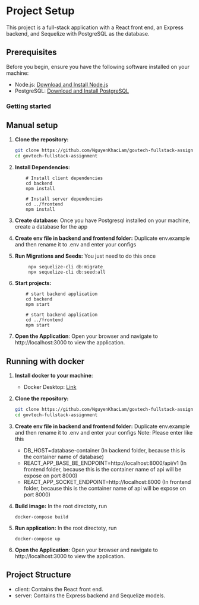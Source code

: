 # Project Setup

This project is a full-stack application with a React front end, an Express backend, and Sequelize with PostgreSQL as the database.

## Prerequisites

Before you begin, ensure you have the following software installed on your machine:

- Node.js: [Download and Install Node.js](https://nodejs.org/)
- PostgreSQL: [Download and Install PostgreSQL](https://www.postgresql.org/)

### Getting started

## Manual setup

1. **Clone the repository:**

   ```bash
   git clone https://github.com/NguyenKhacLam/govtech-fullstack-assignment.git
   cd govtech-fullstack-assignment

   ```

2. **Install Dependencies:**

   ```
       # Install client dependencies
       cd backend
       npm install

       # Install server dependencies
       cd ../frontend
       npm install
   ```

3. **Create database:**
   Once you have Postgresql installed on your machine, create a database for the app

4. **Create env file in backend and frontend folder:**
   Duplicate env.example and then rename it to .env and enter your configs

5. **Run Migrations and Seeds:**
   You just need to do this once

   ```
        npx sequelize-cli db:migrate
        npx sequelize-cli db:seed:all
   ```

6. **Start projects:**

   ```
       # start backend application
       cd backend
       npm start

       # start backend application
       cd ../frontend
       npm start
   ```

7. **Open the Application**:
   Open your browser and navigate to http://localhost:3000 to view the application.

## Running with docker

1. **Install docker to your machine**:
   - Docker Desktop: [Link](https://www.docker.com/products/docker-desktop/)
2. **Clone the repository:**

   ```bash
   git clone https://github.com/NguyenKhacLam/govtech-fullstack-assignment.git
   cd govtech-fullstack-assignment

   ```

3. **Create env file in backend and frontend folder:**
   Duplicate env.example and then rename it to .env and enter your configs
   Note: Please enter like this

   - DB_HOST=database-container (In backend folder, because this is the container name of database)
   - REACT_APP_BASE_BE_ENDPOINT=http://localhost:8000/api/v1 (In frontend folder, because this is the container name of api will be expose on port 8000)
   - REACT_APP_SOCKET_ENDPOINT=http://localhost:8000 (In frontend folder, because this is the container name of api will be expose on port 8000)

4. **Build image:**
   In the root directoty, run

   ```
   docker-compose build

   ```

5. **Run application:**
   In the root directoty, run

   ```
   docker-compose up

   ```

6. **Open the Application**:
   Open your browser and navigate to http://localhost:3000 to view the application.

## Project Structure

- client: Contains the React front end.
- server: Contains the Express backend and Sequelize models.
